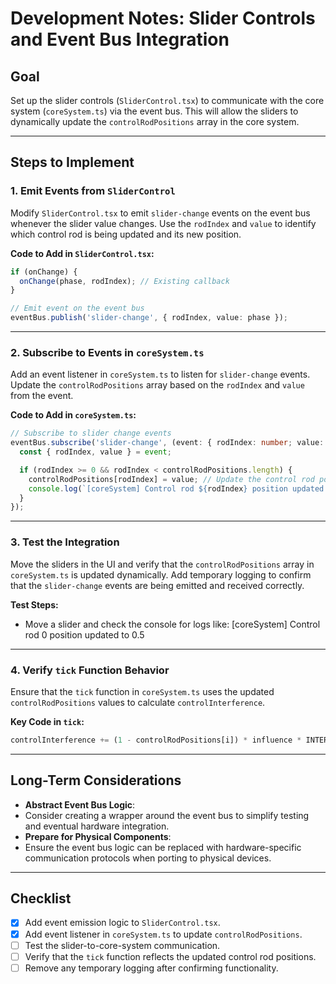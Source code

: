 # Development Notes: Slider Controls and Event Bus Integration

## Goal
Set up the slider controls (`SliderControl.tsx`) to communicate with the core system (`coreSystem.ts`) via the event bus. This will allow the sliders to dynamically update the `controlRodPositions` array in the core system.

---

## Steps to Implement

### 1. Emit Events from `SliderControl`
Modify `SliderControl.tsx` to emit `slider-change` events on the event bus whenever the slider value changes. Use the `rodIndex` and `value` to identify which control rod is being updated and its new position.

**Code to Add in `SliderControl.tsx`:**

```typescript
if (onChange) {
  onChange(phase, rodIndex); // Existing callback
}

// Emit event on the event bus
eventBus.publish('slider-change', { rodIndex, value: phase });
```

---

### 2. Subscribe to Events in `coreSystem.ts`
Add an event listener in `coreSystem.ts` to listen for `slider-change` events. Update the `controlRodPositions` array based on the `rodIndex` and `value` from the event.

**Code to Add in `coreSystem.ts`:**

```typescript
// Subscribe to slider change events
eventBus.subscribe('slider-change', (event: { rodIndex: number; value: number }) => {
  const { rodIndex, value } = event;

  if (rodIndex >= 0 && rodIndex < controlRodPositions.length) {
    controlRodPositions[rodIndex] = value; // Update the control rod position
    console.log(`[coreSystem] Control rod ${rodIndex} position updated to ${value}`);
  }
});
```

---

### 3. Test the Integration
Move the sliders in the UI and verify that the `controlRodPositions` array in `coreSystem.ts` is updated dynamically. Add temporary logging to confirm that the `slider-change` events are being emitted and received correctly.

**Test Steps:**
- Move a slider and check the console for logs like:
[coreSystem] Control rod 0 position updated to 0.5
---

### 4. Verify `tick` Function Behavior
Ensure that the `tick` function in `coreSystem.ts` uses the updated `controlRodPositions` values to calculate `controlInterference`.

**Key Code in `tick`:**

```typescript
controlInterference += (1 - controlRodPositions[i]) * influence * INTERFERENCE_SCALING_FACTOR;
```

---

## Long-Term Considerations
- **Abstract Event Bus Logic**:
- Consider creating a wrapper around the event bus to simplify testing and eventual hardware integration.
- **Prepare for Physical Components**:
- Ensure the event bus logic can be replaced with hardware-specific communication protocols when porting to physical devices.

---

## Checklist
- [x] Add event emission logic to `SliderControl.tsx`.
- [x] Add event listener in `coreSystem.ts` to update `controlRodPositions`.
- [ ] Test the slider-to-core-system communication.
- [ ] Verify that the `tick` function reflects the updated control rod positions.
- [ ] Remove any temporary logging after confirming functionality.